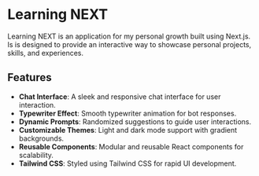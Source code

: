 # Learning NEXT

Learning NEXT is an application for my personal growth built using Next.js. Is is designed to provide an interactive way to showcase personal projects, skills, and experiences.

## Features

- **Chat Interface**: A sleek and responsive chat interface for user interaction.
- **Typewriter Effect**: Smooth typewriter animation for bot responses.
- **Dynamic Prompts**: Randomized suggestions to guide user interactions.
- **Customizable Themes**: Light and dark mode support with gradient backgrounds.
- **Reusable Components**: Modular and reusable React components for scalability.
- **Tailwind CSS**: Styled using Tailwind CSS for rapid UI development.
